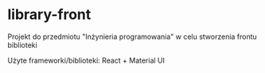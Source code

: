 # library-front
Projekt do przedmiotu "Inżynieria programowania" w celu stworzenia frontu biblioteki

Użyte frameworki/biblioteki: React + Material UI
